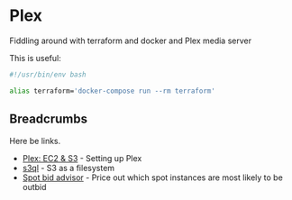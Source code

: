 # Plex

Fiddling around with terraform and docker and Plex media server

This is useful:

```bash
#!/usr/bin/env bash

alias terraform='docker-compose run --rm terraform'
```

## Breadcrumbs

Here be links.

- [Plex: EC2 & S3](https://forums.plex.tv/discussion/76436/amazon-ec2-s3-file-storage) - Setting up Plex
- [s3ql](https://github.com/s3ql/main) - S3 as a filesystem
- [Spot bid advisor](https://aws.amazon.com/ec2/spot/bid-advisor/) - Price out
  which spot instances are most likely to be outbid
